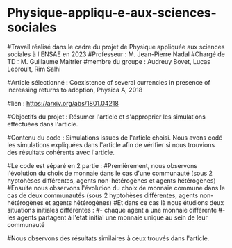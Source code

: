 # Physique-appliqu-e-aux-sciences-sociales
#Travail réalisé dans le cadre du projet de Physique appliquée aux sciences sociales à l'ENSAE en 2023
#Professeur : M. Jean-Pierre Nadal
#Chargé de TD : M. Guillaume Maitrier
#membre du groupe : Audreuy Bovet, Lucas Leproult, Rim Salhi

#Article sélectionné : Coexistence of several currencies in presence of increasing returns to adoption, Physica A, 2018

#lien : https://arxiv.org/abs/1801.04218

#Objectifs du projet : Résumer l'article et s'approprier les simulations effectuées dans l'article.

#Contenu du code : Simulations issues de l'article choisi. Nous avons codé les simulations expliquées dans l'article afin de vérifier si nous trouvions des résultats cohérents avec l'article.

#Le code est séparé en 2 partie :
#Premièrement, nous observons l'évolution du choix de monnaie dans le cas d'une communauté (sous 2 hyptohèses différentes, agents non-hétérogènes et agents hétérogènes)
#Ensuite nous observons l'évolution du choix de monnaie commune dans le cas de deux communautés (sous 2 hyptohèses différentes, agents non-hétérogènes et agents hétérogènes)
#Et dans ce cas là nous étudions deux situations initiales différentes :
#- chaque agent a une monnaie différente
#- les agents partagent à l'état initial une monnaie unique au sein de leur communauté

#Nous observons des résultats similaires à ceux trouvés dans l'article.
